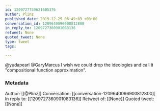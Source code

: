 ```yaml
---
id: 1209727739621605376
author: Plinz
published_date: 2019-12-25 06:49:03 +00:00
conversation_id: 1209640096900812800
in_reply_to: 1209727360901083136
retweet: None
quoted_tweet: None
type: tweet
tags:

---
```


@yudapearl @GaryMarcus I wish we could drop the ideologies and call it "compositional function approximation".

### Metadata

Author: [[@Plinz]]
Conversation: [[conversation-1209640096900812800]]
In reply to: [[1209727360901083136]]
Retweet of: [[None]]
Quoted tweet: [[None]]
